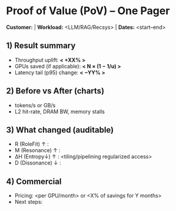 # Proof of Value (PoV) – One Pager

**Customer:** <Name>   |   **Workload:** <LLM/RAG/Recsys>   |   **Dates:** <start–end>

## 1) Result summary
- Throughput uplift: **< +XX% >**
- GPUs saved (if applicable): **< N × (1 − 1/u) >**
- Latency tail (p95) change: **< −YY% >**

## 2) Before vs After (charts)
- tokens/s or GB/s
- L2 hit-rate, DRAM BW, memory stalls

## 3) What changed (auditable)
- R (RoleFit) ↑ : <why this kernel matched hardware better>
- M (Resonance) ↑ : <hot data co-located>
- ΔH (Entropy↓) ↑ : <tiling/pipelining regularized access>
- D (Dissonance) ↓ : <avoided conflicts>

## 4) Commercial
- Pricing: <per GPU/month> or <X% of savings for Y months>
- Next steps: <production rollout plan>
